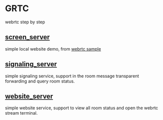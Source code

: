 # GRTC

webrtc step by step

## [screen_server](./screen_server)

simple local website demo, from [webrtc sample](https://webrtc.github.io/samples/src/content/peerconnection/pc1/)

## [signaling_server](./signaling_server)

simple signaling service, support in the room message transparent forwarding and query room status.

## [website_server](./website_server)

simple website service, support to view all room status and open the webrtc stream terminal.
